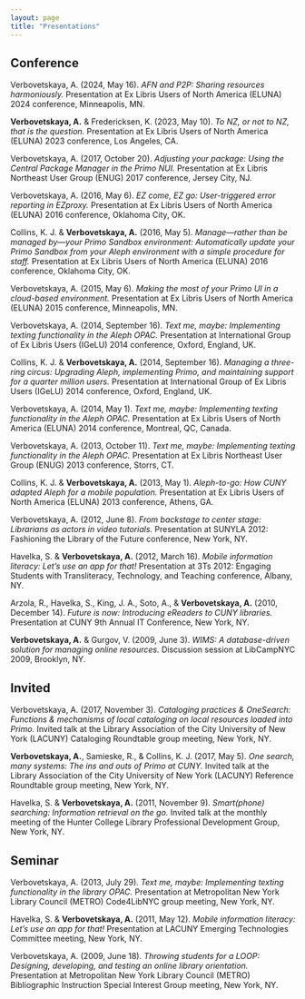 ```yaml
---
layout: page
title: "Presentations"
---
```


## Conference

Verbovetskaya, A. (2024, May 16). *AFN and P2P: Sharing resources harmoniously.* Presentation at Ex Libris Users of North America (ELUNA) 2024 conference, Minneapolis, MN.

**Verbovetskaya, A.** & Fredericksen, K. (2023, May 10). *To NZ, or not to NZ, that is the question.* Presentation at Ex Libris Users of North America (ELUNA) 2023 conference, Los Angeles, CA.

Verbovetskaya, A. (2017, October 20). *Adjusting your package: Using the Central Package Manager in the Primo NUI.* Presentation at Ex Libris Northeast User Group (ENUG) 2017 conference, Jersey City, NJ.

Verbovetskaya, A. (2016, May 6). *EZ come, EZ go: User-triggered error reporting in EZproxy.* Presentation at Ex Libris Users of North America (ELUNA) 2016 conference, Oklahoma City, OK.

Collins, K. J. & **Verbovetskaya, A.** (2016, May 5). *Manage—rather than be managed by—your Primo Sandbox environment: Automatically update your Primo Sandbox from your Aleph environment with a simple procedure for staff.* Presentation at Ex Libris Users of North America (ELUNA) 2016 conference, Oklahoma City, OK.

Verbovetskaya, A. (2015, May 6). *Making the most of your Primo UI in a cloud-based environment.* Presentation at Ex Libris Users of North America (ELUNA) 2015 conference, Minneapolis, MN.

Verbovetskaya, A. (2014, September 16). *Text me, maybe: Implementing texting functionality in the Aleph OPAC.* Presentation at International Group of Ex Libris Users (IGeLU) 2014 conference, Oxford, England, UK.

Collins, K. J. & **Verbovetskaya, A.** (2014, September 16). *Managing a three-ring circus: Upgrading Aleph, implementing Primo, and maintaining support for a quarter million users.* Presentation at International Group of Ex Libris Users (IGeLU) 2014 conference, Oxford, England, UK.

Verbovetskaya, A. (2014, May 1). *Text me, maybe: Implementing texting functionality in the Aleph OPAC.* Presentation at Ex Libris Users of North America (ELUNA) 2014 conference, Montreal, QC, Canada.

Verbovetskaya, A. (2013, October 11). *Text me, maybe: Implementing texting functionality in the Aleph OPAC.* Presentation at Ex Libris Northeast User Group (ENUG) 2013 conference, Storrs, CT.

Collins, K. J. & **Verbovetskaya, A.** (2013, May 1). *Aleph-to-go: How CUNY adapted Aleph for a mobile population.* Presentation at Ex Libris Users of North America (ELUNA) 2013 conference, Athens, GA.

Verbovetskaya, A. (2012, June 8). *From backstage to center stage: Librarians as actors in video tutorials.* Presentation at SUNYLA 2012: Fashioning the Library of the Future conference, New York, NY.

Havelka, S. & **Verbovetskaya, A.** (2012, March 16). *Mobile information literacy: Let’s use an app for that!* Presentation at 3Ts 2012: Engaging Students with Transliteracy, Technology, and Teaching conference, Albany, NY.

Arzola, R., Havelka, S., King, J. A., Soto, A., & **Verbovetskaya, A.** (2010, December 14). *Future is now: Introducing eReaders to CUNY libraries.* Presentation at CUNY 9th Annual IT Conference, New York, NY.

**Verbovetskaya, A.** & Gurgov, V. (2009, June 3). *WIMS: A database-driven solution for managing online resources.* Discussion session at LibCampNYC 2009, Brooklyn, NY.

## Invited

Verbovetskaya, A. (2017, November 3). *Cataloging practices & OneSearch: Functions & mechanisms of local cataloging on local resources loaded into Primo.* Invited talk at the Library Association of the City University of New York (LACUNY) Cataloging Roundtable group meeting, New York, NY.

**Verbovetskaya, A.**, Samieske, R., & Collins, K. J. (2017, May 5). *One search, many systems: The ins and outs of Primo at CUNY.* Invited talk at the Library Association of the City University of New York (LACUNY) Reference Roundtable group meeting, New York, NY.

Havelka, S. & **Verbovetskaya, A.** (2011, November 9). *Smart(phone) searching: Information retrieval on the go.* Invited talk at the monthly meeting of the Hunter College Library Professional Development Group, New York, NY.

## Seminar

Verbovetskaya, A. (2013, July 29). *Text me, maybe: Implementing texting functionality in the library OPAC.* Presentation at Metropolitan New York Library Council (METRO) Code4LibNYC group meeting, New York, NY.

Havelka, S. & **Verbovetskaya, A.** (2011, May 12). *Mobile information literacy: Let’s use an app for that!* Presentation at LACUNY Emerging Technologies Committee meeting, New York, NY.

Verbovetskaya, A. (2009, June 18). *Throwing students for a LOOP: Designing, developing, and testing an online library orientation.* Presentation at Metropolitan New York Library Council (METRO) Bibliographic Instruction Special Interest Group meeting, New York, NY.

